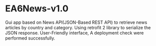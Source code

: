 # EA6News-v1.0

Gui app based on News API(JSON-Based REST API) to retrieve news articles by country and category. Using retrofit 2 library to serialize
the JSON response. User-Friendly interface, A deployment check were performed successfully.
